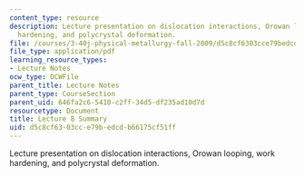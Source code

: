 ```yaml
---
content_type: resource
description: Lecture presentation on dislocation interactions, Orowan looping, work
  hardening, and polycrystal deformation.
file: /courses/3-40j-physical-metallurgy-fall-2009/d5c8cf6303cce79bedcdb66175cf51ff_MIT3_40JF09_lec08.pdf
file_type: application/pdf
learning_resource_types:
- Lecture Notes
ocw_type: OCWFile
parent_title: Lecture Notes
parent_type: CourseSection
parent_uid: 646fa2c6-5410-c2ff-34d5-df235ad10d7d
resourcetype: Document
title: Lecture 8 Summary
uid: d5c8cf63-03cc-e79b-edcd-b66175cf51ff
---
```

Lecture presentation on dislocation interactions, Orowan looping, work hardening, and polycrystal deformation.

